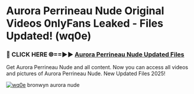 # Aurora Perrineau Nude Original Videos 0nlyFans Leaked - Files Updated! (wq0e)

<h3>🔴 CLICK HERE 🌐==►► <a href="https://tinyurl.com/yrmya6cz" rel="nofollow">Aurora Perrineau Nude Updated Files</a></h3>

Get Aurora Perrineau Nude and all content. Now you can access all videos and pictures of Aurora Perrineau Nude. New Updated Files 2025!

[![wq0e](https://i.imgur.com/FMdXYCs.gif)](https://tinyurl.com/yrmya6cz)
bronwyn aurora nude